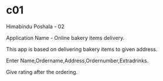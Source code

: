 # c01

Himabindu Poshala - 02

Application Name - Online bakery items delivery.

This app is based on delivering bakery items to given address.

Enter Name,Ordername,Address,Ordernumber,Extradrinks.

Give rating after the ordering.

